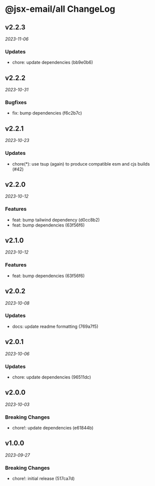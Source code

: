 # @jsx-email/all ChangeLog

## v2.2.3

_2023-11-06_

### Updates

- chore: update dependencies (bb9e0b6)

## v2.2.2

_2023-10-31_

### Bugfixes

- fix: bump dependencies (f6c2b7c)

## v2.2.1

_2023-10-23_

### Updates

- chore(\*): use tsup (again) to produce compatible esm and cjs builds (#42)

## v2.2.0

_2023-10-12_

### Features

- feat: bump tailwind dependency (d0cc8b2)
- feat: bump dependencies (63f56f6)

## v2.1.0

_2023-10-12_

### Features

- feat: bump dependencies (63f56f6)

## v2.0.2

_2023-10-08_

### Updates

- docs: update readme formatting (769a7f5)

## v2.0.1

_2023-10-06_

### Updates

- chore: update dependencies (96511dc)

## v2.0.0

_2023-10-03_

### Breaking Changes

- chore!: update dependencies (e61844b)

## v1.0.0

_2023-09-27_

### Breaking Changes

- chore!: initial release (517ca7d)
